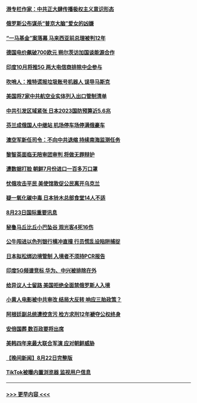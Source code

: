 #### [港专栏作家：中共正大肆传播极权主义意识形态](../pages/prog202/a103509372.md?t=08240851) 
#### [俄罗斯公布谋杀“普京大脑”爱女的凶嫌](../pages/prog202/a103509246.md?t=08240851) 
#### [“一马基金”案落幕 马来西亚前总理被判12年](../pages/prog202/a103509289.md?t=08240851) 
#### [德国电价飙破700欧元 朔尔茨访加国谈能源合作](../pages/prog202/a103509292.md?t=08240851) 
#### [印度10月将推5G 两大电信商排除中企参与](../pages/prog202/a103509282.md?t=08240851) 
#### [吹哨人：推特谎报垃圾账号机器人 误导马斯克](../pages/prog202/a103509237.md?t=08240851) 
#### [美国将7家中共航空业实体列入出口管制清单](../pages/prog202/a103509144.md?t=08240851) 
#### [中共引发区域紧张 日本2023国防预算近5.6兆](../pages/prog202/a103509113.md?t=08240851) 
#### [芬兰成俄国人中继站 机场停车场停满俄豪车](../pages/prog202/a103509023.md?t=08240851) 
#### [澳空军新任司令：不向中共退缩 持续南海监测任务](../pages/prog202/a103509114.md?t=08240851) 
#### [黎智英面临无陪审团审判 将做无罪辩护](../pages/prog202/a103509039.md?t=08240851) 
#### [遭数据打脸 朝鲜7月份进口一百多万口罩](../pages/prog202/a103509030.md?t=08240851) 
#### [忧俄攻击平民 美使馆敦促公民离开乌克兰](../pages/prog202/a103509025.md?t=08240851) 
#### [疑一氧化碳中毒 日本铃木总部食堂14人不适](../pages/prog202/a103508980.md?t=08240851) 
#### [8月23日国际重要讯息](../pages/prog202/a103508981.md?t=08240851) 
#### [秘鲁马丘比丘小巴坠谷 观光客4死16伤](../pages/prog202/a103508957.md?t=08240851) 
#### [公牛闯进以色列银行横冲直撞 行员慌乱设陷阱捕捉](../pages/prog202/a103508937.md?t=08240851) 
#### [日本拟松绑边境管制 入境者不须持PCR报告](../pages/prog202/a103508929.md?t=08240851) 
#### [印度5G频谱竞标 华为、中兴被排除在外](../pages/prog202/a103508924.md?t=08240851) 
#### [给异议人士留路 美国拒绝全面禁俄罗斯人入境](../pages/prog202/a103508909.md?t=08240851) 
#### [小黄人电影被中共审改 结局大反转 响应三胎政策？](../pages/prog202/a103508415.md?t=08240851) 
#### [阿根廷副总统遭控贪污 检方求刑12年褫夺公权终身](../pages/prog202/a103508871.md?t=08240851) 
#### [安倍国葬 数百政要将出席](../pages/prog202/a103508791.md?t=08240851) 
#### [美韩四年来最大联合军演 应对朝鲜威胁](../pages/prog202/a103508783.md?t=08240851) 
#### [【晚间新闻】8月22日完整版](../pages/prog202/a103508774.md?t=08240851) 
#### [TikTok被曝内置浏览器 监视用户信息](../pages/prog202/a103508661.md?t=08240851) 

----
#### [ >>> 更早内容 <<< ](../indexes/prog202-earlier.md)
